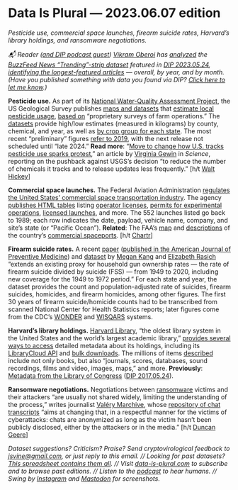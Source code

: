Data Is Plural — 2023.06.07 edition
===================================

*Pesticide use, commercial space launches, firearm suicide rates, Harvard’s library holdings, and ransomware negotiations.*


*📬 Reader ([and DIP podcast guest](https://podcast.data-is-plural.com/2159594/12535597-s1e5-atari-emails)) [Vikram Oberoi](https://vikramoberoi.com/) has [analyzed](https://twitter.com/voberoi/status/1665454015906213890) the [BuzzFeed News “Trending”-strip dataset](https://github.com/jsvine/buzzfeed-news-trending-strip) featured in [DIP 2023.05.24](https://www.data-is-plural.com/archive/2023-05-24-edition/), [identifying the longest-featured articles](https://buzzfeed-trending.vikramoberoi.com/) — overall, by year, and by month. (Have you published something with data you found via DIP? [Click here to let me know](https://docs.google.com/forms/d/e/1FAIpQLSdXXD5eO05w0Xa7bwG3Ppia3uzr_o3y-xDEZuWRfXbCfCu_XA/viewform).)*


__Pesticide use.__ As part of its [National Water-Quality Assessment Project](https://www.usgs.gov/mission-areas/water-resources/science/national-water-quality-assessment-nawqa), the US Geological Survey publishes [maps and datasets](https://water.usgs.gov/nawqa/pnsp/usage/maps/) that [estimate local pesticide usage](https://water.usgs.gov/nawqa/pnsp/usage/maps/about.php), [based on](https://pubs.usgs.gov/ds/0907/) “proprietary surveys of farm operations.” The [datasets](https://water.usgs.gov/nawqa/pnsp/usage/maps/county-level/) provide high/low estimates (measured in kilograms) by county, chemical, and year, as well as [by crop group for each state](https://www.sciencebase.gov/catalog/item/6081ae7cd34e8564d6866222). The most recent “preliminary” figures [refer to 2019](https://www.sciencebase.gov/catalog/item/6081a924d34e8564d68661a1), with the next release not scheduled until “late 2024.” __Read more__: “[Move to change how U.S. tracks pesticide use sparks protest](https://www.science.org/content/article/move-change-how-u-s-tracks-pesticide-use-sparks-protests),” an article by [Virginia Gewin](https://www.virginiagewin.com/) in *Science*, reporting on the pushback against USGS’s decision “to reduce the number of chemicals it tracks and to release updates less frequently.” [h/t [Walt Hickey](https://www.numlock.com/p/numlock-news-june-1-2023-coconuts)]


__Commercial space launches.__ The Federal Aviation Administration [regulates the United States’ commercial space transportation industry](https://www.faa.gov/space). The agency [publishes HTML tables](https://www.faa.gov/data_research/commercial_space_data/) listing [operator licenses](https://www.faa.gov/data_research/commercial_space_data/licenses/), [permits for experimental operations](https://www.faa.gov/data_research/commercial_space_data/launches/?type=Permitted), [licensed launches](https://www.faa.gov/data_research/commercial_space_data/launches/), and more. The 552 launches listed go back to 1989; each row indicates the date, payload, vehicle name, company, and site’s state (or “Pacific Ocean”). __Related__: The FAA’s [map](https://www.faa.gov/sites/faa.gov/files/images/ast/AST-Spaceport-Map_Sept2022.jpg) and [descriptions](https://www.faa.gov/space/spaceports_by_state) of the country’s [commercial spaceports](https://www.faa.gov/space/office_spaceports). [h/t [Chartr](https://www.chartr.co/newsletters/2023-05-22)]


__Firearm suicide rates.__ A recent [paper](https://papers.ssrn.com/sol3/papers.cfm?abstract_id=4453698) ([published in the American Journal of Preventive Medicine](https://www.ajpmonline.org/article/S0749-3797\(23\)00205-2/fulltext)) and [dataset](https://dataverse.harvard.edu/dataset.xhtml?persistentId=doi:10.7910/DVN/QVYDUD) by [Megan Kang](https://www.megankang.com/) and [Elizabeth Rasich](https://www.linkedin.com/in/elizabeth-rasich-087b1a144/) “extends an existing proxy for household gun ownership rates — the rate of firearm suicide divided by suicide (FSS) — from 1949 to 2020, including new coverage for the 1949 to 1972 period.” For each state and year, the dataset provides the count and population-adjusted rate of suicides, firearm suicides, homicides, and firearm homicides, among other figures. The first 30 years of firearm suicide/homicide counts had to be transcribed from scanned National Center for Health Statistics reports; later figures come from the CDC’s [WONDER](https://wonder.cdc.gov/) and [WISQARS](https://www.cdc.gov/injury/wisqars/index.html) systems.


__Harvard’s library holdings.__ [Harvard Library](https://library.harvard.edu/visit-about/about-harvard-library), “the oldest library system in the United States and the world’s largest academic library,” [provides several ways to access](https://library.harvard.edu/services-tools/harvard-library-apis-datasets) detailed metadata about its holdings, including its [LibraryCloud API](https://wiki.harvard.edu/confluence/display/LibraryStaffDoc/LibraryCloud) and [bulk downloads](https://dataverse.harvard.edu/dataset.xhtml?persistentId=doi:10.7910/DVN/I8L0ZZ). The millions of items [described](https://dataverse.harvard.edu/dataset.xhtml?persistentId=doi:10.7910/DVN/Y5WUTU) include not only books, but also “journals, scores, databases, sound recordings, films and video, images, maps,” and more.  __Previously__: [Metadata from the Library of Congress](https://www.loc.gov/item/prn-17-068/) ([DIP 2017.05.24](https://www.data-is-plural.com/archive/2017-05-24-edition/)).


__Ransomware negotiations.__  Negotiations between [ransomware](https://en.wikipedia.org/wiki/Ransomware) victims and their attackers “are usually not shared widely, limiting the understanding of the process,” writes journalist [Valéry Marchive](https://github.com/Casualtek), whose [repository of chat transcripts](https://github.com/Casualtek/Ransomchats) “aims at changing that, in a respectful manner for the victims of cyberattacks: chats are anonymized as long as the victim hasn’t been publicly disclosed, either by the attackers or in the media.” [h/t [Duncan Geere](https://www.duncangeere.com/)]


*Dataset suggestions? Criticism? Praise? Send cryptovirological feedback to jsvine@gmail.com, or just reply to this email. // Looking for past datasets? [This spreadsheet contains them all](https://docs.google.com/spreadsheets/d/1wZhPLMCHKJvwOkP4juclhjFgqIY8fQFMemwKL2c64vk/edit#gid=0). // Visit [data-is-plural.com](https://www.data-is-plural.com) to subscribe and to browse past editions. // Listen to the [podcast](https://podcast.data-is-plural.com) to hear humans. // Swing by [Instagram](https://www.instagram.com/dataisplural/) and [Mastodon](https://mastodon.social/@dataisplural) for screenshots.*
